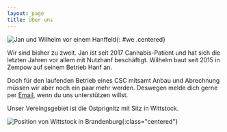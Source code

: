 ```yaml
---
layout: page
title: Über uns
---
```


![Jan und Wilhelm vor einem Hanffeld](/images/zempow.jpg){: #we .centered}

Wir sind bisher zu zweit. Jan ist seit 2017 Cannabis-Patient und hat sich die letzten Jahren vor allem mit Nutzhanf beschäftigt. Wilhelm baut seit 2015 in Zempow auf seinem Betrieb Hanf an.

Doch für den laufenden Betrieb eines CSC mitsamt Anbau und Abrechnung müssen wir aber noch ein paar mehr werden. Deswegen melde dich gerne per [Email](mailto:kontakt@csc-weedstock.de), wenn du uns unterstützen willst.

Unser Vereingsgebiet ist die Ostprignitz mit Sitz in Wittstock.

![Position von Wittstock in Brandenburg](/images/karte.jpg){:class="centered"}